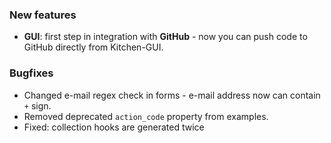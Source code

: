 ### New features
- **GUI**: first step in integration with **GitHub** - now you can push code to GitHub directly from Kitchen-GUI.
### Bugfixes
- Changed e-mail regex check in forms - e-mail address now can contain `+` sign.
- Removed deprecated `action_code` property from examples.
- Fixed: collection hooks are generated twice
